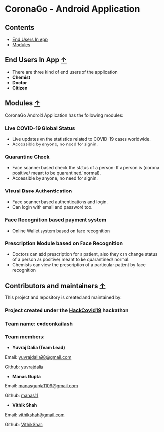 # CoronaGo - Android Application

## Contents 
* [End Users In App](#end-users-in-app-)
* [Modules](#modules-)

## End Users In App [&uarr;](#contents)
- There are three kind of end users of the application
- **Chemist** 
- **Doctor**
- **Citizen**

## Modules [&uarr;](#contents)

CoronaGo Android Application has the following modules: 

### Live COVID-19 Global Status
- Live updates on the statistics related to COVID-19 cases worldwide.
- Accessible by anyone, no need for signin.

### Quarantine Check
- Face scanner based check the status of a person: If a person is (corona positive/ meant to be quarantined/ normal).
- Accessible by anyone, no need for signin.

### Visual Base Authentication
- Face scanner based authentications and login.
- Can login with email and password too.

### Face Recognition based payment system
- Online Wallet system based on face recognition

### Prescription Module based on Face Recognition
- Doctors can add prescription for a patient, also they can change status of a person as  positive/ meant to be quarantined/ normal.
- Chemists can view the prescription of a particular patient by face recognition

## Contributors and maintainers [&uarr;](#contents)

This project and repository is created and maintained by:

### Project created under the [HackCovid19](https://hackcovid19.devfolio.co) hackathon

### Team name: codeonkailash
### Team members:

* **Yuvraj Dalia (Team Lead)**

 Email: yuvrajdalia98@gmail.com
    
 Github: [yuvrajdalia](https://github.com/yuvrajdalia)

* **Manas Gupta**

 Email: manasgupta1109@gmail.com
    
 Github: [manas11](https://github.com/manas11)
    
* **Vithik Shah**

 Email: vithikshah@gmail.com
    
 Github: [VithikShah](https://github.com/VithikShah)
